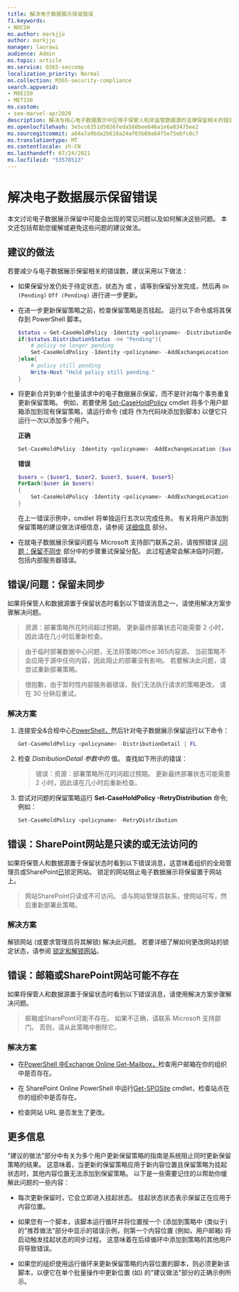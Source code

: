 ```yaml
---
title: 解决电子数据展示保留错误
f1.keywords:
- NOCSH
ms.author: markjjo
author: markjjo
manager: laurawi
audience: Admin
ms.topic: article
ms.service: O365-seccomp
localization_priority: Normal
ms.collection: M365-security-compliance
search.appverid:
- MOE150
- MET150
ms.custom:
- seo-marvel-apr2020
description: 解决与核心电子数据展示中应用于保管人和非监管数据源的法律保留相关的错误。
ms.openlocfilehash: 3e5cc6351d5026feda560bee646a1e6a03475ee2
ms.sourcegitcommit: a84a7a9bda2b616a24af03b89a84f5e75ebfc0c7
ms.translationtype: MT
ms.contentlocale: zh-CN
ms.lasthandoff: 07/24/2021
ms.locfileid: "53578513"
---
```

# <a name="troubleshoot-ediscovery-hold-errors"></a>解决电子数据展示保留错误

本文讨论电子数据展示保留中可能会出现的常见问题以及如何解决这些问题。 本文还包括帮助您缓解或避免这些问题的建议做法。

## <a name="recommended-practices"></a>建议的做法

若要减少与电子数据展示保留相关的错误数，建议采用以下做法：

- 如果保留分发仍处于待定状态，状态为 或 ，请等到保留分发完成，然后再 `On (Pending)` `Off (Pending)` 进行进一步更新。

- 在进一步更新保留策略之前，检查保留策略是否挂起。 运行以下命令或将其保存到 PowerShell 脚本。

    ```powershell
    $status = Get-CaseHoldPolicy -Identity <policyname> -DistributionDetail
    if($status.DistributionStatus -ne "Pending"){
        # policy no longer pending
        Set-CaseHoldPolicy -Identity <policyname> -AddExchangeLocation $user1
    }else{
        # policy still pending
        Write-Host "Hold policy still pending."
    }
   ```

- 将更新合并到单个批量请求中的电子数据展示保留，而不是针对每个事务重复更新保留策略。 例如，若要使用 [Set-CaseHoldPolicy](/powershell/module/exchange/set-caseholdpolicy) cmdlet 将多个用户邮箱添加到现有保留策略，请运行命令 (或将 作为代码块添加到脚本) 以便它只运行一次以添加多个用户。

  **正确**

    ```powershell
    Set-CaseHoldPolicy -Identity <policyname> -AddExchangeLocation {$user1, $user2, $user3, $user4, $user5}
    ```

   **错误**

    ```powershell
    $users = {$user1, $user2, $user3, $user4, $user5}
    ForEach($user in $users)
    {
        Set-CaseHoldPolicy -Identity <policyname> -AddExchangeLocation $user
    }
    ```

   在上一错误示例中，cmdlet 将单独运行五次以完成任务。 有关将用户添加到保留策略的建议做法详细信息，请参阅 [详细信息](#more-information) 部分。

- 在就电子数据展示保留问题与 Microsoft 支持部门联系之前，请按照错误 [/问题：保留不同步](#errorissue-holds-dont-sync) 部分中的步骤重试保留分配。 此过程通常会解决临时问题，包括内部服务器错误。

## <a name="errorissue-holds-dont-sync"></a>错误/问题：保留未同步

如果将保管人和数据源置于保留状态时看到以下错误消息之一，请使用解决方案步骤解决问题。

> 资源：部署策略所花时间超过预期。 更新最终部署状态可能需要 2 小时，因此请在几小时后重新检查。

> 由于临时部署数据中心问题，无法将策略Office 365内容源。 当前策略不会应用于源中任何内容，因此阻止的部署没有影响。 若要解决此问题，请尝试重新部署策略。

> 很抱歉，由于暂时性内部服务器错误，我们无法执行请求的策略更改。 请在 30 分钟后重试。

### <a name="resolution"></a>解决方案

1. 连接安全&合规中心[PowerShell，](/powershell/exchange/connect-to-scc-powershell)然后针对电子数据展示保留运行以下命令：

   ```powershell
   Get-CaseHoldPolicy <policyname> -DistributionDetail | FL
   ```

2. 检查 *DistributionDetail 参数中的* 值。 查找如下所示的错误：

   > 错误：资源：部署策略所花时间超过预期。 更新最终部署状态可能需要 2 小时，因此请在几小时后重新检查。

3. 尝试对问题的保留策略运行 **Set-CaseHoldPolicy -RetryDistribution** 命令;例如：

   ```powershell
   Set-CaseHoldPolicy <policyname> -RetryDistribution
   ```

## <a name="error-the-sharepoint-site-is-read-only-or-not-accessible"></a>错误：SharePoint网站是只读的或无法访问的

如果将保管人和数据源置于保留状态时看到以下错误消息，这意味着组织的全局管理员或SharePoint[已](/sharepoint/sharepoint-admin-role)锁定网站。 锁定的网站阻止电子数据展示将保留置于网站上。

> 网站SharePoint只读或不可访问。 请与网站管理员联系，使网站可写，然后重新部署此策略。

### <a name="resolution"></a>解决方案

解锁网站 (或要求管理员将其解锁) 解决此问题。 若要详细了解如何更改网站的锁定状态，请参阅 [锁定和解锁网站](/sharepoint/manage-lock-status)。

## <a name="error-the-mailbox-or-sharepoint-site-may-not-exist"></a>错误：邮箱或SharePoint网站可能不存在

如果将保管人和数据源置于保留状态时看到以下错误消息，请使用解决方案步骤解决问题。

> 邮箱或SharePoint可能不存在。  如果不正确，请联系 Microsoft 支持部门。  否则，请从此策略中删除它。

### <a name="resolution"></a>解决方案

- 在[PowerShell 中Exchange Online Get-Mailbox，](/powershell/module/exchange/get-mailbox)检查用户邮箱在你的组织中是否存在。

- 在 SharePoint Online PowerShell 中运行[Get-SPOSite](/powershell/module/sharepoint-online/get-sposite) cmdlet，检查站点在你的组织中是否存在。

- 检查网站 URL 是否发生了更改。

## <a name="more-information"></a>更多信息

"建议的做法"部分中有关为多个用户更新保留策略的指南是系统阻止同时更新保留策略的结果。 这意味着，当更新的保留策略应用于新内容位置且保留策略为挂起状态时，其他内容位置无法添加到保留策略。 以下是一些需要记住的以帮助你缓解此问题的一些内容：
  
- 每次更新保留时，它会立即进入挂起状态。 挂起状态状态表示保留正在应用于内容位置。
  
- 如果您有一个脚本，该脚本运行循环并将位置按一个 (添加到策略中 (类似于) 的"推荐做法"部分中显示的错误示例，则第一个内容位置 (例如，用户邮箱) 将启动触发挂起状态的同步过程。 这意味着在后续循环中添加到策略的其他用户将导致错误。
  
- 如果您的组织使用运行循环来更新保留策略的内容位置的脚本，则必须更新该脚本，以便它在单个批量操作中更新位置 (如) 的"建议做法"部分的正确示例所示。

